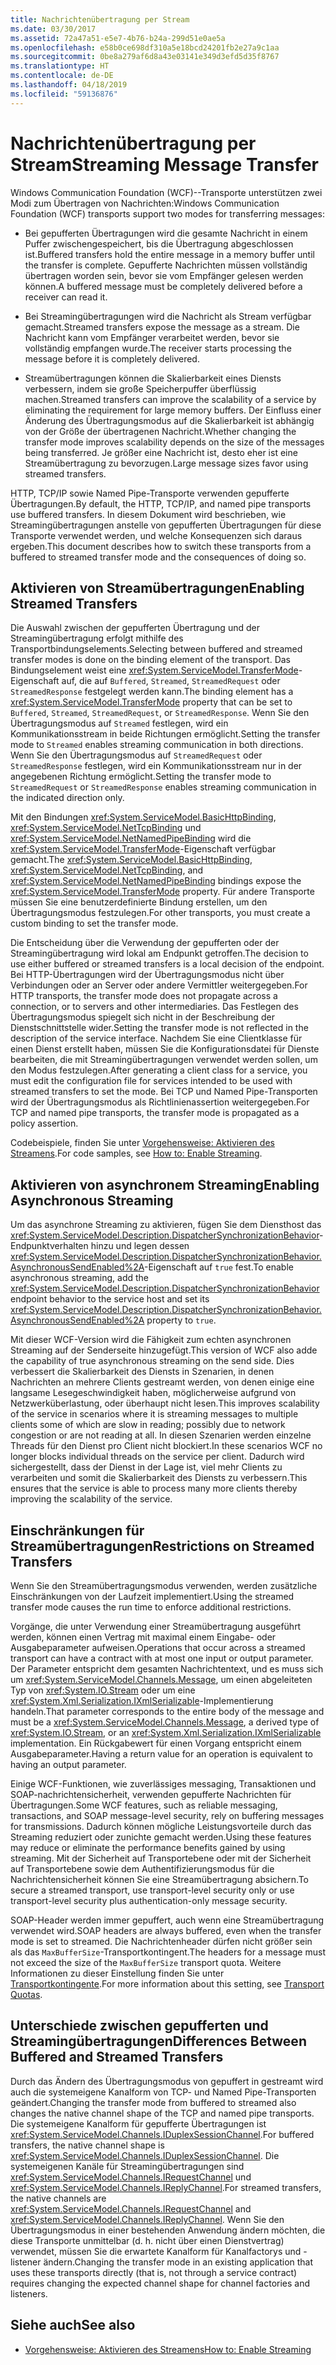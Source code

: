 ```yaml
---
title: Nachrichtenübertragung per Stream
ms.date: 03/30/2017
ms.assetid: 72a47a51-e5e7-4b76-b24a-299d51e0ae5a
ms.openlocfilehash: e58b0ce698df310a5e18bcd24201fb2e27a9c1aa
ms.sourcegitcommit: 0be8a279af6d8a43e03141e349d3efd5d35f8767
ms.translationtype: HT
ms.contentlocale: de-DE
ms.lasthandoff: 04/18/2019
ms.locfileid: "59136876"
---
```

# <a name="streaming-message-transfer"></a><span data-ttu-id="1042d-102">Nachrichtenübertragung per Stream</span><span class="sxs-lookup"><span data-stu-id="1042d-102">Streaming Message Transfer</span></span>
<span data-ttu-id="1042d-103">Windows Communication Foundation (WCF)--Transporte unterstützen zwei Modi zum Übertragen von Nachrichten:</span><span class="sxs-lookup"><span data-stu-id="1042d-103">Windows Communication Foundation (WCF) transports support two modes for transferring messages:</span></span>  
  
-   <span data-ttu-id="1042d-104">Bei gepufferten Übertragungen wird die gesamte Nachricht in einem Puffer zwischengespeichert, bis die Übertragung abgeschlossen ist.</span><span class="sxs-lookup"><span data-stu-id="1042d-104">Buffered transfers hold the entire message in a memory buffer until the transfer is complete.</span></span> <span data-ttu-id="1042d-105">Gepufferte Nachrichten müssen vollständig übertragen worden sein, bevor sie vom Empfänger gelesen werden können.</span><span class="sxs-lookup"><span data-stu-id="1042d-105">A buffered message must be completely delivered before a receiver can read it.</span></span>  
  
-   <span data-ttu-id="1042d-106">Bei Streamingübertragungen wird die Nachricht als Stream verfügbar gemacht.</span><span class="sxs-lookup"><span data-stu-id="1042d-106">Streamed transfers expose the message as a stream.</span></span> <span data-ttu-id="1042d-107">Die Nachricht kann vom Empfänger verarbeitet werden, bevor sie vollständig empfangen wurde.</span><span class="sxs-lookup"><span data-stu-id="1042d-107">The receiver starts processing the message before it is completely delivered.</span></span>  
  
-   <span data-ttu-id="1042d-108">Streamübertragungen können die Skalierbarkeit eines Diensts verbessern, indem sie große Speicherpuffer überflüssig machen.</span><span class="sxs-lookup"><span data-stu-id="1042d-108">Streamed transfers can improve the scalability of a service by eliminating the requirement for large memory buffers.</span></span> <span data-ttu-id="1042d-109">Der Einfluss einer Änderung des Übertragungsmodus auf die Skalierbarkeit ist abhängig von der Größe der übertragenen Nachricht.</span><span class="sxs-lookup"><span data-stu-id="1042d-109">Whether changing the transfer mode improves scalability depends on the size of the messages being transferred.</span></span> <span data-ttu-id="1042d-110">Je größer eine Nachricht ist, desto eher ist eine Streamübertragung zu bevorzugen.</span><span class="sxs-lookup"><span data-stu-id="1042d-110">Large message sizes favor using streamed transfers.</span></span>  
  
 <span data-ttu-id="1042d-111">HTTP, TCP/IP sowie Named Pipe-Transporte verwenden gepufferte Übertragungen.</span><span class="sxs-lookup"><span data-stu-id="1042d-111">By default, the HTTP, TCP/IP, and named pipe transports use buffered transfers.</span></span> <span data-ttu-id="1042d-112">In diesem Dokument wird beschrieben, wie Streamingübertragungen anstelle von gepufferten Übertragungen für diese Transporte verwendet werden, und welche Konsequenzen sich daraus ergeben.</span><span class="sxs-lookup"><span data-stu-id="1042d-112">This document describes how to switch these transports from a buffered to streamed transfer mode and the consequences of doing so.</span></span>  
  
## <a name="enabling-streamed-transfers"></a><span data-ttu-id="1042d-113">Aktivieren von Streamübertragungen</span><span class="sxs-lookup"><span data-stu-id="1042d-113">Enabling Streamed Transfers</span></span>  
 <span data-ttu-id="1042d-114">Die Auswahl zwischen der gepufferten Übertragung und der Streamingübertragung erfolgt mithilfe des Transportbindungselements.</span><span class="sxs-lookup"><span data-stu-id="1042d-114">Selecting between buffered and streamed transfer modes is done on the binding element of the transport.</span></span> <span data-ttu-id="1042d-115">Das Bindungselement weist eine <xref:System.ServiceModel.TransferMode>-Eigenschaft auf, die auf `Buffered`, `Streamed`, `StreamedRequest` oder `StreamedResponse` festgelegt werden kann.</span><span class="sxs-lookup"><span data-stu-id="1042d-115">The binding element has a <xref:System.ServiceModel.TransferMode> property that can be set to `Buffered`, `Streamed`, `StreamedRequest`, or `StreamedResponse`.</span></span> <span data-ttu-id="1042d-116">Wenn Sie den Übertragungsmodus auf `Streamed` festlegen, wird ein Kommunikationsstream in beide Richtungen ermöglicht.</span><span class="sxs-lookup"><span data-stu-id="1042d-116">Setting the transfer mode to `Streamed` enables streaming communication in both directions.</span></span> <span data-ttu-id="1042d-117">Wenn Sie den Übertragungsmodus auf `StreamedRequest` oder `StreamedResponse` festlegen, wird ein Kommunikationsstream nur in der angegebenen Richtung ermöglicht.</span><span class="sxs-lookup"><span data-stu-id="1042d-117">Setting the transfer mode to `StreamedRequest` or `StreamedResponse` enables streaming communication in the indicated direction only.</span></span>  
  
 <span data-ttu-id="1042d-118">Mit den Bindungen <xref:System.ServiceModel.BasicHttpBinding>, <xref:System.ServiceModel.NetTcpBinding> und <xref:System.ServiceModel.NetNamedPipeBinding> wird die <xref:System.ServiceModel.TransferMode>-Eigenschaft verfügbar gemacht.</span><span class="sxs-lookup"><span data-stu-id="1042d-118">The <xref:System.ServiceModel.BasicHttpBinding>, <xref:System.ServiceModel.NetTcpBinding>, and <xref:System.ServiceModel.NetNamedPipeBinding> bindings expose the <xref:System.ServiceModel.TransferMode> property.</span></span> <span data-ttu-id="1042d-119">Für andere Transporte müssen Sie eine benutzerdefinierte Bindung erstellen, um den Übertragungsmodus festzulegen.</span><span class="sxs-lookup"><span data-stu-id="1042d-119">For other transports, you must create a custom binding to set the transfer mode.</span></span>  
  
 <span data-ttu-id="1042d-120">Die Entscheidung über die Verwendung der gepufferten oder der Streamingübertragung wird lokal am Endpunkt getroffen.</span><span class="sxs-lookup"><span data-stu-id="1042d-120">The decision to use either buffered or streamed transfers is a local decision of the endpoint.</span></span> <span data-ttu-id="1042d-121">Bei HTTP-Übertragungen wird der Übertragungsmodus nicht über Verbindungen oder an Server oder andere Vermittler weitergegeben.</span><span class="sxs-lookup"><span data-stu-id="1042d-121">For HTTP transports, the transfer mode does not propagate across a connection, or to servers and other intermediaries.</span></span> <span data-ttu-id="1042d-122">Das Festlegen des Übertragungsmodus spiegelt sich nicht in der Beschreibung der Dienstschnittstelle wider.</span><span class="sxs-lookup"><span data-stu-id="1042d-122">Setting the transfer mode is not reflected in the description of the service interface.</span></span> <span data-ttu-id="1042d-123">Nachdem Sie eine Clientklasse für einen Dienst erstellt haben, müssen Sie die Konfigurationsdatei für Dienste bearbeiten, die mit Streamingübertragungen verwendet werden sollen, um den Modus festzulegen.</span><span class="sxs-lookup"><span data-stu-id="1042d-123">After generating a client class for a service, you must edit the configuration file for services intended to be used with streamed transfers to set the mode.</span></span> <span data-ttu-id="1042d-124">Bei TCP und Named Pipe-Transporten wird der Übertragungsmodus als Richtlinienassertion weitergegeben.</span><span class="sxs-lookup"><span data-stu-id="1042d-124">For TCP and named pipe transports, the transfer mode is propagated as a policy assertion.</span></span>  
  
 <span data-ttu-id="1042d-125">Codebeispiele, finden Sie unter [Vorgehensweise: Aktivieren des Streamens](../../../../docs/framework/wcf/feature-details/how-to-enable-streaming.md).</span><span class="sxs-lookup"><span data-stu-id="1042d-125">For code samples, see [How to: Enable Streaming](../../../../docs/framework/wcf/feature-details/how-to-enable-streaming.md).</span></span>  
  
## <a name="enabling-asynchronous-streaming"></a><span data-ttu-id="1042d-126">Aktivieren von asynchronem Streaming</span><span class="sxs-lookup"><span data-stu-id="1042d-126">Enabling Asynchronous Streaming</span></span>  
 <span data-ttu-id="1042d-127">Um das asynchrone Streaming zu aktivieren, fügen Sie dem Diensthost das <xref:System.ServiceModel.Description.DispatcherSynchronizationBehavior>-Endpunktverhalten hinzu und legen dessen <xref:System.ServiceModel.Description.DispatcherSynchronizationBehavior.AsynchronousSendEnabled%2A>-Eigenschaft auf `true` fest.</span><span class="sxs-lookup"><span data-stu-id="1042d-127">To enable asynchronous streaming, add the  <xref:System.ServiceModel.Description.DispatcherSynchronizationBehavior> endpoint behavior to the service host and set its <xref:System.ServiceModel.Description.DispatcherSynchronizationBehavior.AsynchronousSendEnabled%2A> property to `true`.</span></span>  
  
 <span data-ttu-id="1042d-128">Mit dieser WCF-Version wird die Fähigkeit zum echten asynchronen Streaming auf der Senderseite hinzugefügt.</span><span class="sxs-lookup"><span data-stu-id="1042d-128">This version of WCF also adde the capability of true asynchronous streaming on the send side.</span></span> <span data-ttu-id="1042d-129">Dies verbessert die Skalierbarkeit des Diensts in Szenarien, in denen Nachrichten an mehrere Clients gestreamt werden, von denen einige eine langsame Lesegeschwindigkeit haben, möglicherweise aufgrund von Netzwerküberlastung, oder überhaupt nicht lesen.</span><span class="sxs-lookup"><span data-stu-id="1042d-129">This improves scalability of the service in scenarios where it is streaming messages to multiple clients some of which are slow in reading; possibly due to network congestion or are not reading at all.</span></span> <span data-ttu-id="1042d-130">In diesen Szenarien werden einzelne Threads für den Dienst pro Client nicht blockiert.</span><span class="sxs-lookup"><span data-stu-id="1042d-130">In these scenarios WCF no longer blocks individual threads on the service per client.</span></span> <span data-ttu-id="1042d-131">Dadurch wird sichergestellt, dass der Dienst in der Lage ist, viel mehr Clients zu verarbeiten und somit die Skalierbarkeit des Diensts zu verbessern.</span><span class="sxs-lookup"><span data-stu-id="1042d-131">This ensures that the service is able to process many more clients thereby improving the scalability of the service.</span></span>  
  
## <a name="restrictions-on-streamed-transfers"></a><span data-ttu-id="1042d-132">Einschränkungen für Streamübertragungen</span><span class="sxs-lookup"><span data-stu-id="1042d-132">Restrictions on Streamed Transfers</span></span>  
 <span data-ttu-id="1042d-133">Wenn Sie den Streamübertragungsmodus verwenden, werden zusätzliche Einschränkungen von der Laufzeit implementiert.</span><span class="sxs-lookup"><span data-stu-id="1042d-133">Using the streamed transfer mode causes the run time to enforce additional restrictions.</span></span>  
  
 <span data-ttu-id="1042d-134">Vorgänge, die unter Verwendung einer Streamübertragung ausgeführt werden, können einen Vertrag mit maximal einem Eingabe- oder Ausgabeparameter aufweisen.</span><span class="sxs-lookup"><span data-stu-id="1042d-134">Operations that occur across a streamed transport can have a contract with at most one input or output parameter.</span></span> <span data-ttu-id="1042d-135">Der Parameter entspricht dem gesamten Nachrichtentext, und es muss sich um <xref:System.ServiceModel.Channels.Message>, um einen abgeleiteten Typ von <xref:System.IO.Stream> oder um eine <xref:System.Xml.Serialization.IXmlSerializable>-Implementierung handeln.</span><span class="sxs-lookup"><span data-stu-id="1042d-135">That parameter corresponds to the entire body of the message and must be a <xref:System.ServiceModel.Channels.Message>, a derived type of <xref:System.IO.Stream>, or an <xref:System.Xml.Serialization.IXmlSerializable> implementation.</span></span> <span data-ttu-id="1042d-136">Ein Rückgabewert für einen Vorgang entspricht einem Ausgabeparameter.</span><span class="sxs-lookup"><span data-stu-id="1042d-136">Having a return value for an operation is equivalent to having an output parameter.</span></span>  
  
 <span data-ttu-id="1042d-137">Einige WCF-Funktionen, wie zuverlässiges messaging, Transaktionen und SOAP-nachrichtensicherheit, verwenden gepufferte Nachrichten für Übertragungen.</span><span class="sxs-lookup"><span data-stu-id="1042d-137">Some WCF features, such as reliable messaging, transactions, and SOAP message-level security, rely on buffering messages for transmissions.</span></span> <span data-ttu-id="1042d-138">Dadurch können mögliche Leistungsvorteile durch das Streaming reduziert oder zunichte gemacht werden.</span><span class="sxs-lookup"><span data-stu-id="1042d-138">Using these features may reduce or eliminate the performance benefits gained by using streaming.</span></span> <span data-ttu-id="1042d-139">Mit der Sicherheit auf Transportebene oder mit der Sicherheit auf Transportebene sowie dem Authentifizierungsmodus für die Nachrichtensicherheit können Sie eine Streamübertragung absichern.</span><span class="sxs-lookup"><span data-stu-id="1042d-139">To secure a streamed transport, use transport-level security only or use transport-level security plus authentication-only message security.</span></span>  
  
 <span data-ttu-id="1042d-140">SOAP-Header werden immer gepuffert, auch wenn eine Streamübertragung verwendet wird.</span><span class="sxs-lookup"><span data-stu-id="1042d-140">SOAP headers are always buffered, even when the transfer mode is set to streamed.</span></span> <span data-ttu-id="1042d-141">Die Nachrichtenheader dürfen nicht größer sein als das `MaxBufferSize`-Transportkontingent.</span><span class="sxs-lookup"><span data-stu-id="1042d-141">The headers for a message must not exceed the size of the `MaxBufferSize` transport quota.</span></span> <span data-ttu-id="1042d-142">Weitere Informationen zu dieser Einstellung finden Sie unter [Transportkontingente](../../../../docs/framework/wcf/feature-details/transport-quotas.md).</span><span class="sxs-lookup"><span data-stu-id="1042d-142">For more information about this setting, see [Transport Quotas](../../../../docs/framework/wcf/feature-details/transport-quotas.md).</span></span>  
  
## <a name="differences-between-buffered-and-streamed-transfers"></a><span data-ttu-id="1042d-143">Unterschiede zwischen gepufferten und Streamingübertragungen</span><span class="sxs-lookup"><span data-stu-id="1042d-143">Differences Between Buffered and Streamed Transfers</span></span>  
 <span data-ttu-id="1042d-144">Durch das Ändern des Übertragungsmodus von gepuffert in gestreamt wird auch die systemeigene Kanalform von TCP- und Named Pipe-Transporten geändert.</span><span class="sxs-lookup"><span data-stu-id="1042d-144">Changing the transfer mode from buffered to streamed also changes the native channel shape of the TCP and named pipe transports.</span></span> <span data-ttu-id="1042d-145">Die systemeigene Kanalform für gepufferte Übertragungen ist <xref:System.ServiceModel.Channels.IDuplexSessionChannel>.</span><span class="sxs-lookup"><span data-stu-id="1042d-145">For buffered transfers, the native channel shape is <xref:System.ServiceModel.Channels.IDuplexSessionChannel>.</span></span> <span data-ttu-id="1042d-146">Die systemeigenen Kanäle für Streamingübertragungen sind <xref:System.ServiceModel.Channels.IRequestChannel> und <xref:System.ServiceModel.Channels.IReplyChannel>.</span><span class="sxs-lookup"><span data-stu-id="1042d-146">For streamed transfers, the native channels are <xref:System.ServiceModel.Channels.IRequestChannel> and <xref:System.ServiceModel.Channels.IReplyChannel>.</span></span> <span data-ttu-id="1042d-147">Wenn Sie den Übertragungsmodus in einer bestehenden Anwendung ändern möchten, die diese Transporte unmittelbar (d. h. nicht über einen Dienstvertrag) verwendet, müssen Sie die erwartete Kanalform für Kanalfactorys und -listener ändern.</span><span class="sxs-lookup"><span data-stu-id="1042d-147">Changing the transfer mode in an existing application that uses these transports directly (that is, not through a service contract) requires changing the expected channel shape for channel factories and listeners.</span></span>  
  
## <a name="see-also"></a><span data-ttu-id="1042d-148">Siehe auch</span><span class="sxs-lookup"><span data-stu-id="1042d-148">See also</span></span>

- [<span data-ttu-id="1042d-149">Vorgehensweise: Aktivieren des Streamens</span><span class="sxs-lookup"><span data-stu-id="1042d-149">How to: Enable Streaming</span></span>](../../../../docs/framework/wcf/feature-details/how-to-enable-streaming.md)
